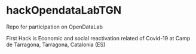 # hackOpendataLabTGN
Repo for participation on OpenDataLab

First Hack is Economic and social reactivation related of Covid-19 at Camp de Tarragona, Tarragona, Catalonia (ES)
